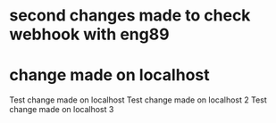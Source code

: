# second changes made to check webhook with eng89
# change made on localhost 

Test change made on localhost
Test change made on localhost 2
Test change made on localhost 3